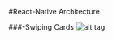 #React-Native Architecture

###-Swiping Cards
![alt tag](https://cloud.githubusercontent.com/assets/17296898/16363783/60605014-3b8a-11e6-9bae-17bff989fb0e.jpg)
